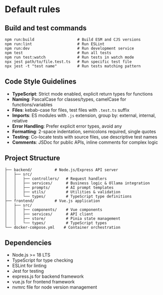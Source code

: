 # Default rules

## Build and test commands
```
npm run:build                   # Build ESM and CJS versions
npm run:lint                    # Run ESLint
npm run:dev                     # Run development service 
npm test                        # Run all tests
npm run test:watch              # Run tests in watch mode
npx jest path/to/file.test.ts   # Run specific test file
npx jest -t "test name"         # Run tests matching pattern
```

## Code Style Guidelines
- **TypeScript**: Strict mode enabled, explicit return types for functions
- **Naming**: PascalCase for classes/types, camelCase for functions/variables
- **Files**: kebab-case for files, test files with `.test.ts` suffix
- **Imports**: ES modules with `.js` extension, group by: external, internal, relative
- **Error Handling**: Prefer explicit error types, avoid any
- **Formatting**: 2-space indentation, semicolons required, single quotes
- **Testing**: Co-locate tests with source files, use descriptive test names
- **Comments**: JSDoc for public APIs, inline comments for complex logic

## Project Structure
```
├── backend/          # Node.js/Express API server
│   ├── src/
│   │   ├── controllers/   # Request handlers
│   │   ├── services/      # Business logic & Ollama integration
│   │   ├── prompts/       # AI prompt templates
│   │   ├── utils/         # Utilities & validation
│   │   └── types/         # TypeScript type definitions
├── frontend/         # Vue.js application
│   ├── src/
│   │   ├── components/    # Vue components
│   │   ├── services/      # API client
│   │   ├── store/         # Pinia state management
│   │   └── types/         # TypeScript types
└── docker-compose.yml    # Container orchestration
```

## Dependencies
- Node.js >= 18 LTS
- TypeScript for type checking
- ESLint for linting
- Jest for testing
- express.js for backend framework
- vue.js for frontend framework
- nvmrc file for node version management
